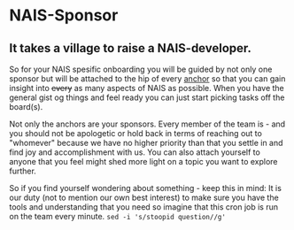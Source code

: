 # NAIS-Sponsor

## It takes a village to raise a NAIS-developer. 

So for your NAIS spesific onboarding you will be guided by not only one sponsor but will be attached to the hip of every [anchor](pigs.md) so that you can gain insight into ~~every~~ as many aspects of NAIS as possible. When you have the general gist og things and feel ready you can just start picking tasks off the board(s).

Not only the anchors are your sponsors. Every member of the team is - and you should not be apologetic or hold back in terms of reaching out to "whomever" because we have no higher priority than that you settle in and find joy and accomplishment with us. You can also attach yourself to anyone that you feel might shed more light on a topic you want to explore further.

So if you find yourself wondering about something - keep this in mind:
It is our duty (not to mention our own best interest) to make sure you have the tools and understanding that you need so imagine that this cron job is run on the team every minute. ```sed -i 's/stoopid question//g'```
